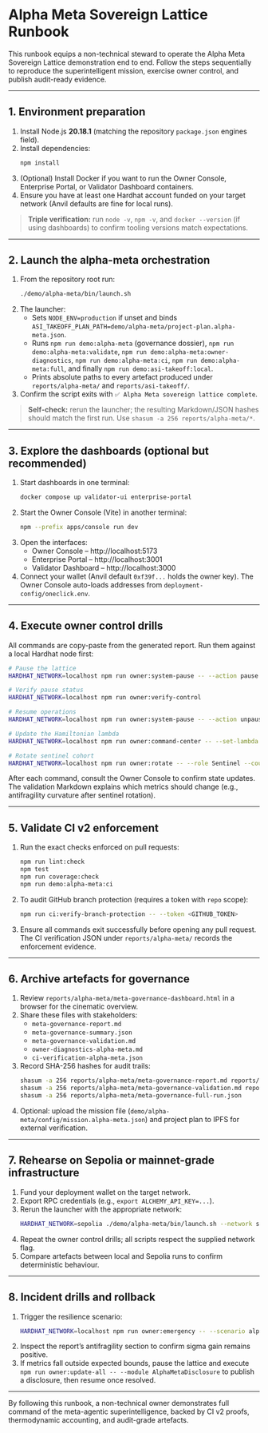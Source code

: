 # Alpha Meta Sovereign Lattice Runbook

This runbook equips a non-technical steward to operate the Alpha Meta Sovereign Lattice demonstration end to end. Follow the
steps sequentially to reproduce the superintelligent mission, exercise owner control, and publish audit-ready evidence.

---

## 1. Environment preparation

1. Install Node.js **20.18.1** (matching the repository `package.json` engines field).
2. Install dependencies:
   ```bash
   npm install
   ```
3. (Optional) Install Docker if you want to run the Owner Console, Enterprise Portal, or Validator Dashboard containers.
4. Ensure you have at least one Hardhat account funded on your target network (Anvil defaults are fine for local runs).

> **Triple verification:** run `node -v`, `npm -v`, and `docker --version` (if using dashboards) to confirm tooling versions match
> expectations.

---

## 2. Launch the alpha-meta orchestration

1. From the repository root run:
   ```bash
   ./demo/alpha-meta/bin/launch.sh
   ```
2. The launcher:
   - Sets `NODE_ENV=production` if unset and binds `ASI_TAKEOFF_PLAN_PATH=demo/alpha-meta/project-plan.alpha-meta.json`.
   - Runs `npm run demo:alpha-meta` (governance dossier), `npm run demo:alpha-meta:validate`,
     `npm run demo:alpha-meta:owner-diagnostics`, `npm run demo:alpha-meta:ci`,
     `npm run demo:alpha-meta:full`, and finally `npm run demo:asi-takeoff:local`.
   - Prints absolute paths to every artefact produced under `reports/alpha-meta/` and `reports/asi-takeoff/`.
3. Confirm the script exits with `✅ Alpha Meta sovereign lattice complete`.

> **Self-check:** rerun the launcher; the resulting Markdown/JSON hashes should match the first run. Use `shasum -a 256 reports/alpha-meta/*`.

---

## 3. Explore the dashboards (optional but recommended)

1. Start dashboards in one terminal:
   ```bash
   docker compose up validator-ui enterprise-portal
   ```
2. Start the Owner Console (Vite) in another terminal:
   ```bash
   npm --prefix apps/console run dev
   ```
3. Open the interfaces:
   - Owner Console – http://localhost:5173
   - Enterprise Portal – http://localhost:3001
   - Validator Dashboard – http://localhost:3000
4. Connect your wallet (Anvil default `0xf39f...` holds the owner key). The Owner Console auto-loads addresses from `deployment-config/oneclick.env`.

---

## 4. Execute owner control drills

All commands are copy-paste from the generated report. Run them against a local Hardhat node first:

```bash
# Pause the lattice
HARDHAT_NETWORK=localhost npm run owner:system-pause -- --action pause

# Verify pause status
HARDHAT_NETWORK=localhost npm run owner:verify-control

# Resume operations
HARDHAT_NETWORK=localhost npm run owner:system-pause -- --action unpause

# Update the Hamiltonian lambda
HARDHAT_NETWORK=localhost npm run owner:command-center -- --set-lambda 1.031 --set-inertia 1.29

# Rotate sentinel cohort
HARDHAT_NETWORK=localhost npm run owner:rotate -- --role Sentinel --count 16
```

After each command, consult the Owner Console to confirm state updates. The validation Markdown explains which metrics should
change (e.g., antifragility curvature after sentinel rotation).

---

## 5. Validate CI v2 enforcement

1. Run the exact checks enforced on pull requests:
   ```bash
   npm run lint:check
   npm test
   npm run coverage:check
   npm run demo:alpha-meta:ci
   ```
2. To audit GitHub branch protection (requires a token with `repo` scope):
   ```bash
   npm run ci:verify-branch-protection -- --token <GITHUB_TOKEN>
   ```
3. Ensure all commands exit successfully before opening any pull request. The CI verification JSON under `reports/alpha-meta/`
   records the enforcement evidence.

---

## 6. Archive artefacts for governance

1. Review `reports/alpha-meta/meta-governance-dashboard.html` in a browser for the cinematic overview.
2. Share these files with stakeholders:
   - `meta-governance-report.md`
   - `meta-governance-summary.json`
   - `meta-governance-validation.md`
   - `owner-diagnostics-alpha-meta.md`
   - `ci-verification-alpha-meta.json`
3. Record SHA-256 hashes for audit trails:
   ```bash
   shasum -a 256 reports/alpha-meta/meta-governance-report.md reports/alpha-meta/meta-governance-summary.json
   shasum -a 256 reports/alpha-meta/meta-governance-validation.md reports/alpha-meta/owner-diagnostics-alpha-meta.md
   shasum -a 256 reports/alpha-meta/meta-governance-full-run.json
   ```
4. Optional: upload the mission file (`demo/alpha-meta/config/mission.alpha-meta.json`) and project plan to IPFS for external
   verification.

---

## 7. Rehearse on Sepolia or mainnet-grade infrastructure

1. Fund your deployment wallet on the target network.
2. Export RPC credentials (e.g., `export ALCHEMY_API_KEY=...`).
3. Rerun the launcher with the appropriate network:
   ```bash
   HARDHAT_NETWORK=sepolia ./demo/alpha-meta/bin/launch.sh --network sepolia --compose
   ```
4. Repeat the owner control drills; all scripts respect the supplied network flag.
5. Compare artefacts between local and Sepolia runs to confirm deterministic behaviour.

---

## 8. Incident drills and rollback

1. Trigger the resilience scenario:
   ```bash
   HARDHAT_NETWORK=localhost npm run owner:emergency -- --scenario alpha-meta-drill
   ```
2. Inspect the report’s antifragility section to confirm sigma gain remains positive.
3. If metrics fall outside expected bounds, pause the lattice and execute `npm run owner:update-all -- --module AlphaMetaDisclosure`
   to publish a disclosure, then resume once resolved.

---

By following this runbook, a non-technical owner demonstrates full command of the meta-agentic superintelligence, backed by CI v2
proofs, thermodynamic accounting, and audit-grade artefacts.
